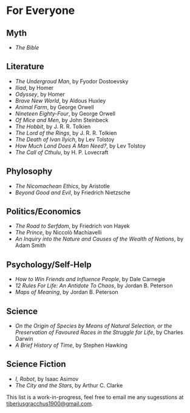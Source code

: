 # For Everyone 

## Myth

* *The Bible*

## Literature 

* *The Undergroud Man*, by Fyodor Dostoevsky
* *Iliad*, by Homer
* *Odyssey*, by Homer
* *Brave New World*, by Aldous Huxley
* *Animal Farm*, by George Orwell
* *Nineteen Eighty-Four*, by George Orwell
* *Of Mice and Men*, by John Steinbeck
* *The Hobbit*, by J. R. R. Tolkien
* *The Lord of the Rings*, by J. R. R. Tolkien
* *The Death of Ivan Ilyich*, by Lev Tolstoy
* *How Much Land Does A Man Need?*, by Lev Tolstoy
* *The Call of Cthulu*, by H. P. Lovecraft

## Phylosophy

* *The Nicomachean Ethics*, by Aristotle
* *Beyond Good and Evil*, by Friedrich Nietzsche

## Politics/Economics

* *The Road to Serfdom*, by Friedrich von Hayek
* *The Prince*, by Niccolò Machiavelli
* *An Inquiry into the Nature and Causes of the Wealth of Nations*, by Adam Smith

## Psychology/Self-Help 

* *How to Win Friends and Influence People*, by Dale Carnegie
* *12 Rules For Life: An Antidote To Chaos*, by Jordan B. Peterson
* *Maps of Meaning*, by Jordan B. Peterson

## Science

* *On the Origin of Species by Means of Natural Selection, or the Preservation of Favoured Races in the Struggle for Life*, by Charles Darwin
* *A Brief History of Time*, by Stephen Hawking

## Science Fiction

* *I, Robot*, by Isaac Asimov
* *The City and the Stars*, by Arthur C. Clarke

This list is a work-in-progress, feel free to email me any sugesstions at tiberiusgracchus1900@gmail.com.
